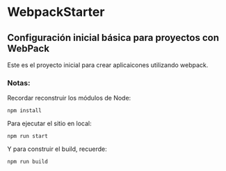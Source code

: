 # WebpackStarter
## Configuración inicial básica para proyectos con WebPack

Este es el proyecto inicial para crear 
aplicaicones utilizando webpack.

### Notas:
Recordar reconstruir los módulos de Node:
```
npm install
```

Para ejecutar el sitio en local:
```
npm run start
```

Y para construir el build, recuerde:
```
npm run build
```